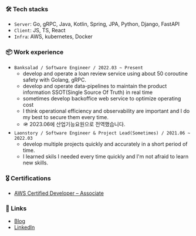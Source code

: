 ### 🛠 Tech stacks

- `Server`: Go, gRPC, Java, Kotlin, Spring, JPA, Python, Django, FastAPI
- `Client`: JS, TS, React
- `Infra`: AWS, kubernetes, Docker

### 📦 Work experience

- `Banksalad / Software Engineer / 2022.03 ~ Present`
  - develop and operate a loan review service using about 50 coroutine safety with Golang, gRPC.
  - develop and operate data-pipelines to maintain the product information SSOT(Single Source Of Truth) in real time
  - sometimes develop backoffice web service to optimize operating cost
  - I think operational efficiency and observability are important and I do my best to secure them every time.
  - 🪖 2023.06에 산업기능요원으로 전역했습니다.
- `Laonstory / Software Engineer & Project Lead(Sometimes) / 2021.06 ~ 2022.03 `
  - develop multiple projects quickly and accurately in a short period of time.
  - I learned skils I needed every time quickly and I'm not afraid to learn new skills.

### 🎖 Certifications

- [AWS Certified Developer – Associate](https://www.credly.com/badges/1d2a1125-4fd0-454c-a063-80e80e5f92e9)

### 🔗 Links

- [Blog](https://rnokhs.tistory.com/)
- [LinkedIn](https://www.linkedin.com/in/mokhs00/)
